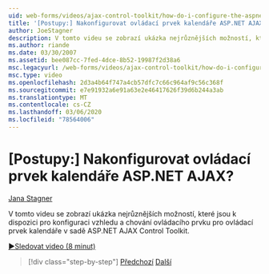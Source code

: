 ```yaml
---
uid: web-forms/videos/ajax-control-toolkit/how-do-i-configure-the-aspnet-ajax-calendar-control
title: '[Postupy:] Nakonfigurovat ovládací prvek kalendáře ASP.NET AJAX? | Dokumenty Microsoft'
author: JoeStagner
description: V tomto videu se zobrazí ukázka nejrůznějších možností, které jsou k dispozici pro konfiguraci vzhledu a chování ovládacího prvku pro ovládání kalendáře od t...
ms.author: riande
ms.date: 03/30/2007
ms.assetid: bee087cc-7fed-4dce-8b52-19987f2d38a6
msc.legacyurl: /web-forms/videos/ajax-control-toolkit/how-do-i-configure-the-aspnet-ajax-calendar-control
msc.type: video
ms.openlocfilehash: 2d3a4b64f747a4cb57dfc7c66c964af9c56c368f
ms.sourcegitcommit: e7e91932a6e91a63e2e46417626f39d6b244a3ab
ms.translationtype: MT
ms.contentlocale: cs-CZ
ms.lasthandoff: 03/06/2020
ms.locfileid: "78564006"
---
```

# <a name="how-do-i-configure-the-aspnet-ajax-calendar-control"></a>[Postupy:] Nakonfigurovat ovládací prvek kalendáře ASP.NET AJAX?

[Jana Stagner](https://github.com/JoeStagner)

V tomto videu se zobrazí ukázka nejrůznějších možností, které jsou k dispozici pro konfiguraci vzhledu a chování ovládacího prvku pro ovládací prvek kalendáře v sadě ASP.NET AJAX Control Toolkit.

[&#9654;Sledovat video (8 minut)](https://channel9.msdn.com/Blogs/ASP-NET-Site-Videos/how-do-i-configure-the-aspnet-ajax-calendar-control)

> [!div class="step-by-step"]
> [Předchozí](how-do-i-use-the-aspnet-ajax-autocomplete-control.md)
> [Další](how-do-i-use-the-aspnet-ajax-dropdown-control.md)
